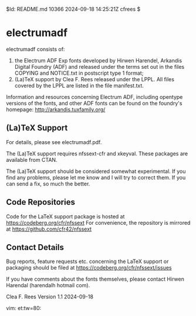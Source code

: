 $Id: README.md 10366 2024-09-18 14:25:21Z cfrees $

# electrumadf

electrumadf consists of:
1. the Electrum ADF Exp fonts developed by Hirwen Harendel, Arkandis Digital
Foundry (ADF) and released under the terms set out in the files COPYING and
NOTICE.txt in postscript type 1 format;
2. (La)TeX support by Clea F. Rees released under the LPPL. All files covered
by the LPPL are listed in the file manifest.txt.

Information and resources concerning Electrum ADF, including opentype versions
of the fonts, and other ADF fonts can be found on the foundry's homepage:
	http://arkandis.tuxfamily.org/

## (La)TeX Support

For details, please see electrumadf.pdf.

The (La)TeX support requires nfssext-cfr and xkeyval. These packages are
available from CTAN.

The (La)TeX support should be considered somewhat experimental. If you find
any problems, please let me know and I will try to correct them. If you can
send a fix, so much the better.

## Code Repositories

Code for the LaTeX support package is hosted at 
	https://codeberg.org/cfr/nfssext
For convenience, the repository is mirrored at
  https://github.com/cfr42/nfssext

## Contact Details

Bug reports, feature requests etc. concerning the LaTeX support or packaging
should be filed at
  https://codeberg.org/cfr/nfssext/issues

If you have comments about the fonts themselves, please contact Hirwen
Harendal (harendalh <at> hotmail <dot> com). 

Clea F. Rees 
Version 1.1
2024-09-18

vim: et:tw=80:
